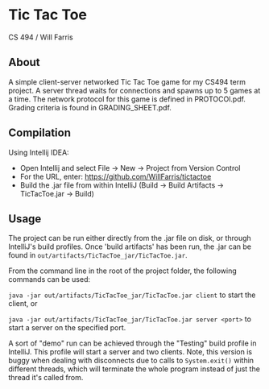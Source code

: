 # Tic Tac Toe
CS 494 / Will Farris

## About
A simple client-server networked Tic Tac Toe game for my CS494 term project. A server thread waits for connections and spawns up to 5 games at a time. The network protocol for this game is defined in PROTOCOl.pdf. Grading criteria is found in GRADING_SHEET.pdf.

## Compilation

Using Intellij IDEA:

* Open Intellij and select File -> New -> Project from Version Control
* For the URL, enter: https://github.com/WillFarris/tictactoe
* Build the .jar file from within IntelliJ (Build -> Build Artifacts -> TicTacToe.jar -> Build)

## Usage

The project can be run either directly from the .jar file on disk, or through IntelliJ's build profiles. Once 'build artifacts' has been run, the .jar can be found in `out/artifacts/TicTacToe_jar/TicTacToe.jar`.

From the command line in the root of the project folder, the following commands can be used:

`java -jar out/artifacts/TicTacToe_jar/TicTacToe.jar client` to start the client, or

`java -jar out/artifacts/TicTacToe_jar/TicTacToe.jar server <port>` to start a server on the specified port.

A sort of "demo" run can be achieved through the "Testing" build profile in IntelliJ. This profile will start a server and two clients. Note, this version is buggy when dealing with disconnects due to calls to `System.exit()` within different threads, which will terminate the whole program instead of just the thread it's called from.
